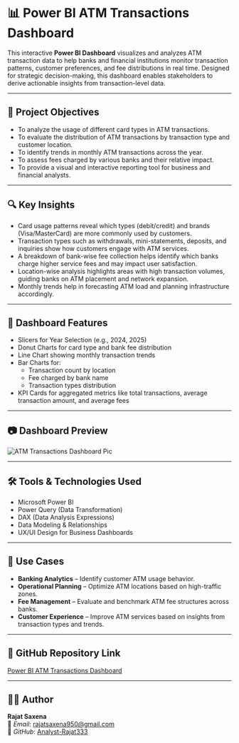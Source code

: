 # 📊 Power BI ATM Transactions Dashboard

This interactive **Power BI Dashboard** visualizes and analyzes ATM transaction data to help banks and financial institutions monitor transaction patterns, customer preferences, and fee distributions in real time. Designed for strategic decision-making, this dashboard enables stakeholders to derive actionable insights from transaction-level data.

---

## 🎯 **Project Objectives**

* To analyze the usage of different card types in ATM transactions.
* To evaluate the distribution of ATM transactions by transaction type and customer location.
* To identify trends in monthly ATM transactions across the year.
* To assess fees charged by various banks and their relative impact.
* To provide a visual and interactive reporting tool for business and financial analysts.

---

## 🔍 **Key Insights**

* Card usage patterns reveal which types (debit/credit) and brands (Visa/MasterCard) are more commonly used by customers.
* Transaction types such as withdrawals, mini-statements, deposits, and inquiries show how customers engage with ATM services.
* A breakdown of bank-wise fee collection helps identify which banks charge higher service fees and may impact user satisfaction.
* Location-wise analysis highlights areas with high transaction volumes, guiding banks on ATM placement and network expansion.
* Monthly trends help in forecasting ATM load and planning infrastructure accordingly.

---

## 📌 **Dashboard Features**

* Slicers for Year Selection (e.g., 2024, 2025)
* Donut Charts for card type and bank fee distribution
* Line Chart showing monthly transaction trends
* Bar Charts for:
  - Transaction count by location
  - Fee charged by bank name
  - Transaction types distribution
* KPI Cards for aggregated metrics like total transactions, average transaction amount, and average fees

---

## 📷 **Dashboard Preview**

![ATM Transactions Dashboard Pic](https://github.com/user-attachments/assets/10d7c13f-0e36-4b1b-8dcc-42c8ae5b44cf)

---

## 🛠️ **Tools & Technologies Used**

* Microsoft Power BI
* Power Query (Data Transformation)
* DAX (Data Analysis Expressions)
* Data Modeling & Relationships
* UX/UI Design for Business Dashboards

---

## 💼 **Use Cases**

* **Banking Analytics** – Identify customer ATM usage behavior.
* **Operational Planning** – Optimize ATM locations based on high-traffic zones.
* **Fee Management** – Evaluate and benchmark ATM fee structures across banks.
* **Customer Experience** – Improve ATM services based on insights from transaction types and trends.

---

## 🔗 **GitHub Repository Link**

[Power BI ATM Transactions Dashboard](https://github.com/Analyst-Rajat333/Power-BI-ATM-Transactions-Dashboard)

---

## 👨‍💻 **Author**

**Rajat Saxena**  
📧 *Email*: [rajatsaxena950@gmail.com](mailto:rajatsaxena950@gmail.com)  
🔗 *GitHub*: [Analyst-Rajat333](https://github.com/Analyst-Rajat333)
